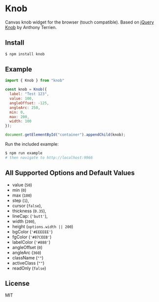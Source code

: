 # Knob

Canvas knob widget for the browser (touch compatible). Based on [jQuery Knob](http://anthonyterrien.com/knob) by Anthony Terrien.

## Install

```bash
$ npm install knob
```

## Example

```js
import { Knob } from "knob"

const knob = Knob({
  label: "Test 123",
  value: 100,
  angleOffset: -125,
  angleArc: 250,
  min: 0,
  max: 200,
  width: 100
});

document.getElementById("container").appendChild(knob);
```

Run the included example:

```bash
$ npm run example
# then navigate to http://localhost:9966
```

## All Supported Options and Default Values

- value (`50`)
- min (`0`)
- max (`100`)
- step (`1`),
- cursor (`false`),
- thickness (`0.35`),
- lineCap: (`'butt'`),
- width (`200`),
- height (`options.width || 200`)
- bgColor (`'#EEEEEE'`)
- fgColor (`'#87CEEB'`)
- labelColor (`'#888'`)
- angleOffset (`0`)
- angleArc (`360`)
- className (`""`)
- activeClass (`""`)
- readOnly (`false`)

## License

MIT
